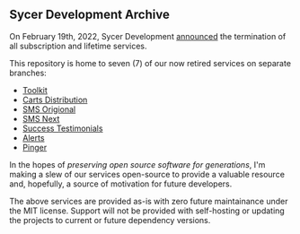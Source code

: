 ## Sycer Development Archive

On February 19th, 2022, Sycer Development [announced](https://twitter.com/Fykowo/status/1493258304948084736?s=20&t=9slPFN_4b5KEjsqDe6yYhA&utm_source=archive) the termination of all subscription and lifetime services.

This repository is home to seven (7) of our now retired services on separate branches:
- [Toolkit]()
- [Carts Distribution]()
- [SMS Origional]()
- [SMS Next]()
- [Success Testimonials]()
- [Alerts]()
- [Pinger]()

In the hopes of *preserving open source software for generations*, I'm making a slew of our services open-source to provide a valuable resource and, hopefully, a source of motivation for future developers.

The above services are provided as-is with zero future maintainance under the MIT license.
Support will not be provided with self-hosting or updating the projects to current or future dependency versions.


